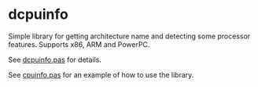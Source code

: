 # dcpuinfo

Simple library for getting architecture name and detecting some processor features. Supports x86, ARM and PowerPC.

See [dcpuinfo.pas](dcpuinfo.pas) for details.

See [cpuinfo.pas](cpuinfo.pas) for an example of how to use the library.
